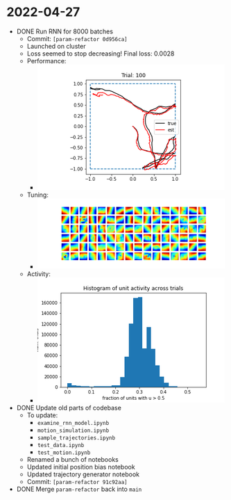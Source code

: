 # 2022-04-27

- DONE Run RNN for 8000 batches
	- Commit: `[param-refactor 0d956ca]`
	- Launched on cluster
	- Loss seemed to stop decreasing! Final loss: 0.0028
	- Performance:
		- ![performance_20220427_01.png](../assets/performance_20220427_01_1651193553754_0.png)
	- Tuning:
		- ![tuning_04_27_01.png](../assets/tuning_04_27_01_1651193537179_0.png)
    - Activity:
		- ![activity_04_27_01.png](../assets/activity_04_27_01_1651193584862_0.png)
- DONE Update old parts of codebase
	- To update:
		- `examine_rnn_model.ipynb`
		- `motion_simulation.ipynb`
		- `sample_trajectories.ipynb`
		- `test_data.ipynb`
		- `test_motion.ipynb`
	- Renamed a bunch of notebooks
	- Updated initial position bias notebook
	- Updated trajectory generator notebook
	- Commit: `[param-refactor 91c92aa]`
- DONE Merge `param-refactor` back into `main`
